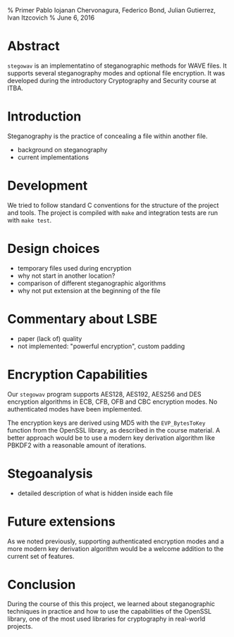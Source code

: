 % Primer
Pablo Iojanan Chervonagura, Federico Bond, Julian Gutierrez, Ivan Itzcovich
% June 6, 2016

# Abstract

`stegowav` is an implementatino of steganographic methods for WAVE files. It
supports several steganography modes and optional file encryption. It was
developed during the introductory Cryptography and Security course at ITBA.

# Introduction

Steganography is the practice of concealing a file within another file.

 - background on steganography
 - current implementations

# Development

We tried to follow standard C conventions for the structure of the project and
tools. The project is compiled with `make` and integration tests are run with
`make test`.

# Design choices

 - temporary files used during encryption
 - why not start in another location?
 - comparison of different steganographic algorithms
 - why not put extension at the beginning of the file

# Commentary about LSBE

 - paper (lack of) quality
 - not implemented: "powerful encryption", custom padding

# Encryption Capabilities

Our `stegowav` program supports AES128, AES192, AES256 and DES encryption
algorithms in ECB, CFB, OFB and CBC encryption modes. No authenticated
modes have been implemented.

The encryption keys are derived using MD5 with the `EVP_BytesToKey` function
from the OpenSSL library, as described in the course material. A better
approach would be to use a modern key derivation algorithm like PBKDF2 with
a reasonable amount of iterations.

# Stegoanalysis

 - detailed description of what is hidden inside each file

# Future extensions

As we noted previously, supporting authenticated encryption modes and a
more modern key derivation algorithm would be a welcome addition to the
current set of features.

# Conclusion

During the course of this this project, we learned about steganographic
techniques in practice and how to use the capabilities of the OpenSSL
library, one of the most used libraries for cryptography in real-world
projects.
